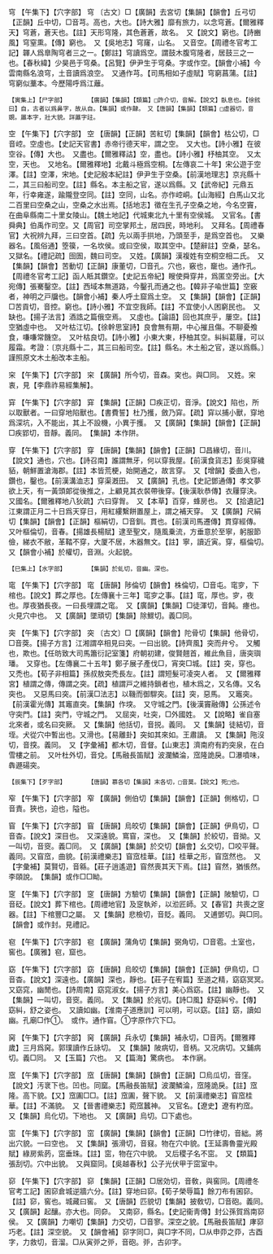 <!-- { "loadSidebar": true } -->
穹	【午集下】【穴字部】	穹	〔古文〕□【廣韻】去宮切【集韻】【韻會】丘弓切【正韻】丘中切，□音芎。高也，大也。【詩大雅】靡有旅力，以念穹蒼。【爾雅釋天】穹蒼，蒼天也。【註】天形穹隆，其色蒼蒼，故名。　又【說文】窮也。【詩豳風】穹窒熏。【傳】窮也。　又【吳地志】穹窿，山名。　又音空。【周禮冬官考工記】韗人爲臯陶穹者三之一。【鄭註】穹讀爲空。謂鼓木腹穹隆者，居鼓三之一也。【春秋緯】少昊邑于穹桑。【呂覽】伊尹生于穹桑。字或作空。【韻會小補】今雲南縣名浪穹，土音讀爲浪空。　又通作芎。【司馬相如子虛賦】穹窮菖蒲。【註】穹窮似藳本。今歷陽呼爲江蘺。

	【寅集上】【尸字部】		【廣韻】【集韻】【類篇】□許介切，音解。【說文】臥息也。【徐鉉曰】自，古者以爲鼻字，故从自。【集韻】或作齂。　又【唐韻】【集韻】【類篇】□虛器切，音覬。屭本字，壯大貌。詳屭字註。

空	【午集下】【穴字部】	空	【唐韻】【正韻】苦紅切【集韻】【韻會】枯公切，□音崆。空虛也。【史記天官書】赤帝行德天牢，謂之空。　又大也。【詩小雅】在彼空谷。【傳】大也。　又盡也。【爾雅釋詁】空，盡也。【詩小雅】杼柚其空。　又太空，天也。　又地名。【爾雅釋地】北戴斗極爲空桐。【左傳哀二十年】宋公遊于空澤。【註】空澤，宋地。【史記殷本紀註】伊尹生于空桑。【前漢地理志】京兆縣十二，其三曰船司空。【註】縣名。本主船之官，遂以爲縣。又【武帝紀】元鼎五年，行幸雍遂，踰隴登空同。【註】空同，山名。亦作崆峒。【山海經】白馬山又北二百里曰空桑之山，空桑之水出焉。【括地志】徵在生孔子空桑之地，今名空竇，在曲阜縣南二十里女陵山。【魏土地記】代城東北九十里有空侯城。　又官名。【書舜典】伯禹作司空。又【周官】司空掌邦土，居四民，時地利。　又拜名。【周禮春官】大祝辨九拜，三曰空首。【疏】先以兩手拱地，乃頭至手，是爲空首也。　又樂器名。【風俗通】箜篌，一名坎侯。或曰空侯，取其空中。【楚辭註】空桑，瑟名。　又獄名。【禮記疏】囹圄，魏曰司空。　又姓。【廣韻】漢複姓有空桐空相二氏。　又【集韻】【韻會】苦動切【正韻】康董切，□音孔。穴也，竅也，竉也。通作孔。【周禮冬官考工記】函人眡其鑽空。【史記五帝紀】瞍使舜穿井，爲匿空旁出。【大宛傳】張騫鑿空。【註】西域本無道路，今鑿孔而通之也。【韓非子喩世篇】空竅者，神明之戸牖也。【韻會小補】秦人呼土窟爲土空。　又【集韻】【韻會】【正韻】□苦貢切，音控。窮也。【詩小雅】不宜空我師。【註】不宜使小人困窮民也。　又缺也。【揚子法言】酒誥之篇俄空焉。　又虛也。【論語】回也其庶乎，屢空。【註】空猶虛中也。　又叶枯江切。【徐幹思室詩】良會無有期，中心摧且傷。不聊憂飧食，嗛嗛常饑空。　又叶枯良切。【詩小雅】小東大東，杼柚其空。糾糾葛屨，可以履霜。考證：〔京兆縣十二，其三曰船司空。【註】縣名。木土船之官，遂以爲縣。〕　謹照原文木土船改本主船。 

穼	【午集下】【穴字部】	穼	【廣韻】所今切，音森。穾也。與□同。　又姓。穼衷，見【李鼎祚易經集解】。

穽	【午集下】【穴字部】	穽	【集韻】【正韻】□疾正切，音淨。【說文】陷也，所以取獸者。一曰穿地陷獸也。【書費誓】杜乃擭，斂乃穽。【疏】穽以捕小獸，穿地爲深坑，入不能出，其上不設機，小異于擭。　又【廣韻】【集韻】【韻會】【正韻】□疾郢切，音靜。義同。　【集韻】本作阱。

穿	【午集下】【穴字部】	穿	【唐韻】【集韻】【韻會】【正韻】□昌緣切，音川。【說文】通也，穴也。【詩召南】誰謂無牙，何以穿我屋。【前漢食貨志】彭吳穿穢貊，朝鮮置滄海郡。【註】本皆荒梗，始開通之，故言穿。　又【增韻】委曲入也，鑽也，鑿也。【前漢溝洫志】穿渠漑田。　又【廣韻】孔也。【史記鄧通傳】孝文夢欲上天，有一黃頭郞從後推之，上顧見其衣裻帶後穿。【後漢耿恭傳】衣屨穿決。　又國名。【爾雅釋地八狄疏】六曰穿胷。　又【本草】百穿，蜂房也。　又【拾遺記】江東謂正月二十日爲天穿日，用紅縷繫餅置屋上，謂之補天穿。　又【廣韻】尺絹切【集韻】【韻會】【正韻】樞絹切，□音釧。貫也。【前漢司馬遷傳】貫穿經傳。　又叶樞倫切，音春。【揚雄長楊賦】逮至聖文，隨風乗流，方垂意於至寧，躬服節儉，綈衣不敝，革鞜不穿，大厦不居，木器無文。【註】寧，讀近寅。穿，樞倫切。　又【韻會小補】於權切，音淵。火起貌。

	【巳集上】【水字部】		【集韻】於虬切，音幽。深也。

窀	【午集下】【穴字部】	窀	【唐韻】陟倫切【韻會】株倫切，□音屯。窀穸，下棺也。【說文】葬之厚也。【左傳襄十三年】窀穸之事。【註】窀，厚也。穸，夜也。厚夜猶長夜。一曰長埋謂之窀。　又【廣韻】【集韻】□徒渾切，音飩。瘞也。火見穴中也。　又【廣韻】墜頑切【集韻】除鰥切。義□同。

突	【午集下】【穴字部】	突	〔古文〕□【廣韻】【韻會】陀骨切【集韻】他骨切，□音葖。【揚子方言】江湘謂卒相見曰突。一曰出貌。【詩齊風】突而弁兮。　又觸也，欺也。【任昉致大司馬簫衍記室箋】府朝初建，俊賢翹首，維此魚目，唐突璵璠。　又穿也。【左傳襄二十五年】鄭子展子產伐□，宵突□城。【註】突，穿也。　又禿也。【荀子非相篇】孫叔敖突禿長左。【註】謂短髮可凌突人者。　又【爾雅釋宮】植謂之傳，傳謂之突。【疏】植謂戸之維持鎖者也，植木爲之，又名傳。又名突也。　又惡馬曰突。【前漢□法志】以鞿而御駻突。【註】突，惡馬。　又竈突。【前漢霍光傳】其竈直突。【集韻】作堗。　又守城之門。【後漢竇融傳】公孫述令守突門。【註】突門，守城之門。　又屈突，吐突，□外國姓。　又【說略】雀自塞北來者，或名曰突厥。　又【集韻】他括切，音捝。義同。　又【集韻】徒結切，音垤。犬從穴中暫出也。又滑也。【易離卦】突如其來如。王肅讀。　又【集韻】陁沒切，音揬。義同。　又【字彙補】都木切，音督。【山東志】濟南府有趵突泉，在白雪樓之前。　又叶杜外切，音兌。【馬融長笛賦】波瀾鱗淪，窊隆詭戾。□瀑噴味，犇遯碭突。

	【辰集下】【歹字部】		【唐韻】慕各切【集韻】末各切，□音莫。【說文】死□也。

窄	【午集下】【穴字部】	窄	【廣韻】側伯切【集韻】【韻會】【正韻】側格切，□音責。狹也，迫也，隘也。

窅	【午集下】【穴字部】	窅	【唐韻】烏皎切【集韻】【韻會】【正韻】伊鳥切，□音杳。【說文】深目也。　又深遠貌。窵窅，深也。　又【集韻】於絞切，音拗。又一叫切，音窔。義□同。　又【廣韻】【集韻】於交切【韻會】幺交切，□咬平聲。義同。又窅窊，曲貌。【前漢禮樂志】窅窊桂華。【註】桂華之形，窅窊然也。　又【字彙補】莫賢切，音緜。【莊子逍遙遊】窅然喪其天下焉。【註】窅然，猶悵然。李頤說。　【集韻】或作□□眑。

窆	【午集下】【穴字部】	窆	【唐韻】方驗切【集韻】【韻會】【正韻】陂驗切，□音砭。【說文】葬下棺也。【周禮地官】及窆執斧，以涖匠師。又【春官】共喪之窆器。【註】下棺豐□之屬。　又【集韻】悲檢切，音貶。義同。　又逋鄧切。與□同。　【韻會】或作封。見禮記。

窇	【午集下】【穴字部】	窇	【廣韻】蒲角切【集韻】弼角切，□音雹。土室也，窖也。【廣雅】窇，窟也。

窈	【午集下】【穴字部】	窈	【唐韻】烏皎切【集韻】【韻會】【正韻】伊鳥切，□音杳。【說文】深遠也。【廣韻】深也，靜也。【莊子在宥篇】至道之精，窈窈冥冥。　又窈窕，幽閒也。【詩周南】窈窕淑女。【揚子方言】美心爲窈。【註】幽靜也。　又【集韻】一叫切，音窔。義同。　又【集韻】於兆切。【詩□風】舒窈糾兮。【傳】窈糾，舒之姿也。　又讀如幽。【淮南子道應訓】可以明，可以窈。【註】窈，讀如幽。孔廟□作①。　或作。通作窅。①字原作穴下□。

窉	【午集下】【穴字部】	窉	【廣韻】兵永切【集韻】補永切，□音丙。【爾雅釋歲】三月爲窉。郭璞讀作丘詠切。　又【集韻】陂病切，音柄。又况病切。又鋪病切。義□同。　又【玉篇】穴也。　又【篇海】驚病也。　本作寎。

窊	【午集下】【穴字部】	窊	【唐韻】【集韻】【韻會】【正韻】□烏瓜切，音窪。【說文】汚衺下也。凹也。同窳。【馬融長笛賦】波瀾鱗淪，窊隆詭戾。【註】窊隆。高下貌。【又】窊圔□□。【註】窊圔，聲下貌。　又【前漢禮樂志】窅窊桂華。【註】不滿貌。　又【晉書禮樂志】菀窊蠶神。　又官名。【遼史】遼有杓窊。　又【集韻】烏化切。下地也。　又【廣韻】烏切。□下處也。

窋	【午集下】【穴字部】	窋	【廣韻】【集韻】【韻會】【正韻】□竹律切，音絀。將出穴貌。一曰空也。　又【集韻】張滑切，音窡。物在穴中貌。【王延壽魯靈光殿賦】綠房紫菂，窋垂珠。【註】窋，物在穴中貌。　又后稷子名不窋。　又【類篇】張刮切。穴中出貌。　又與窟同。【吳越春秋】公子光伏甲于窋室中。

窌	【午集下】【穴字部】	窌	【集韻】【正韻】□居効切，音敎，與窖同。【周禮冬官考工記】囷窌倉城逆牆六分。【註】穿地曰窌。【荀子榮辱篇】餘刀布有囷窌。【註】窌，窖也。城藏曰窖。　又【唐韻】匹貌切【集韻】披敎切，□音砲。義同。　又【廣韻】起釀。亦大也。同奅。　又南窌，縣名。【史記衞靑傳】封公孫賀爲南窌侯。　又【廣韻】力嘲切【集韻】力交切，□音寥。深空之貌。【馬融長笛賦】庨窌巧老。【註】深空貌。　又【韻會補】窌字同□，與□字不同，□从申丣之丣，古酉字，力救切，音溜。□从寅戼之戼，音砲。戼，古卯字。

